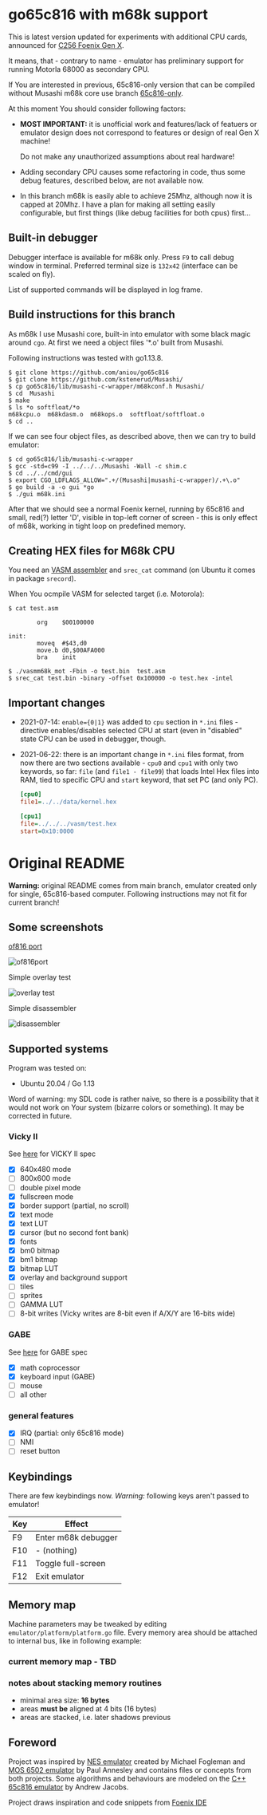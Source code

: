 # go65c816 with m68k support

This is latest version updated for experiments with additional 
CPU cards, announced for [C256 Foenix Gen X](https://c256foenix.com/). 

It means, that - contrary to name - emulator has preliminary support
for running Motorla 68000 as secondary CPU.

If You are interested in previous, 65c816-only version that can be
compiled without Musashi m68k core use branch [65c816-only](https://github.com/aniou/go65c816/tree/65c816-only).

At this moment You should consider following factors:

* **MOST IMPORTANT:** it is unofficial work and features/lack 
  of featuers or emulator design does not correspond to features 
  or design of real Gen X machine! 

  Do not make any unauthorized assumptions about real hardware!

* Adding secondary CPU causes some refactoring in code, thus
  some debug features, described below, are not available now.

* In this branch m68k is easily able to achieve 25Mhz, although now
  it is capped at 20Mhz. I have a plan for making all setting easily
  configurable, but first things (like debug facilities for both cpus)
  first...
  

## Built-in debugger

Debugger interface is available for m68k only. Press ``F9`` to call
debug window in terminal. Preferred terminal size is ``132x42`` 
(interface can be scaled on fly).

List of supported commands will be displayed in log frame.

## Build instructions for this branch

As m68k I use Musashi core, built-in into emulator with some black
magic around ``cgo``. At first we need a object files '*.o' built
from Musashi.

Following instructions was tested with go1.13.8.

```
$ git clone https://github.com/aniou/go65c816
$ git clone https://github.com/kstenerud/Musashi/
$ cp go65c816/lib/musashi-c-wrapper/m68kconf.h Musashi/
$ cd  Musashi
$ make
$ ls *o softfloat/*o
m68kcpu.o  m68kdasm.o  m68kops.o  softfloat/softfloat.o
$ cd ..
```

If we can see four object files, as described above, then we can
try to build emulator:

```
$ cd go65c816/lib/musashi-c-wrapper
$ gcc -std=c99 -I ../../../Musashi -Wall -c shim.c
$ cd ../../cmd/gui
$ export CGO_LDFLAGS_ALLOW=".+/(Musashi|musashi-c-wrapper)/.+\.o"
$ go build -a -o gui *go
$ ./gui m68k.ini
```

After that we should see a normal Foenix kernel, running by 65c816
and small, red(?) letter 'D', visible in top-left corner of screen -
this is only effect of m68k, working in tight loop on predefined
memory.

## Creating HEX files for M68k CPU

You need an [VASM assembler](http://sun.hasenbraten.de/vasm/) and
``srec_cat`` command (on Ubuntu it comes in package ``srecord``).

When You ocmpile VASM for selected target (i.e. Motorola):

```
$ cat test.asm

        org    $00100000

init:
        moveq  #$43,d0
        move.b d0,$00AFA000
        bra    init

$ ./vasmm68k_mot -Fbin -o test.bin  test.asm
$ srec_cat test.bin -binary -offset 0x100000 -o test.hex -intel
```

## Important changes

* 2021-07-14: ``enable={0|1}`` was added to ``cpu`` section in ``*.ini``
  files - directive enables/disables selected CPU at start (even in 
  "disabled" state CPU can be used in debugger, though.

* 2021-06-22: there is an important change in ``*.ini`` files format,
  from now there are two sections available - ``cpu0`` and ``cpu1``
  with only two keywords, so far: ``file`` (and ``file1 - file99``)
  that loads Intel Hex files into RAM, tied to specific CPU  and 
  ``start`` keyword, that set PC (and only PC).

  ```ini
  [cpu0]
  file1=../../data/kernel.hex

  [cpu1]
  file=../../../vasm/test.hex
  start=0x10:0000
  ```

# Original README

**Warning:** original README comes from main branch, emulator created
only for single, 65c816-based computer. Following instructions may not
fit for current branch!

## Some screenshots

[of816 port](https://github.com/aniou/of816/tree/C256/platforms/C256)

![of816port](images/of816.png)

Simple overlay test

![overlay test](images/graph5bm0.png)

Simple disassembler

![disassembler](images/disasm.png)

## Supported systems

Program was tested on:

* Ubuntu 20.04 / Go 1.13
 
Word of warning: my SDL code is rather naive, so there is a possibility that
it would not work on Your system (bizarre colors or something). It may be
corrected in future.

### Vicky II

See [here](https://wiki.c256foenix.com/index.php?title=VICKY_II) for VICKY II spec

- [x] 640x480 mode
- [ ] 800x600 mode
- [ ] double pixel mode
- [x] fullscreen mode
- [x] border support (partial, no scroll)
- [x] text mode 
- [x] text LUT
- [x] cursor (but no second font bank)
- [x] fonts
- [x] bm0 bitmap
- [x] bm1 bitmap
- [x] bitmap LUT
- [x] overlay and background support
- [ ] tiles
- [ ] sprites
- [ ] GAMMA LUT
- [ ] 8-bit writes (Vicky writes are 8-bit even if A/X/Y are 16-bits wide)

### GABE

See [here](https://wiki.c256foenix.com/index.php?title=GABE) for GABE spec

- [x] math coprocessor
- [x] keyboard input (GABE)
- [ ] mouse
- [ ] all other

### general features

- [x] IRQ (partial: only 65c816 mode)
- [ ] NMI
- [ ] reset button

## Keybindings

There are few keybindings now. 
*Warning:* following keys aren't passed to emulator!

|Key     |Effect
---------|---------------------------
F9       |Enter m68k debugger
F10      |- (nothing)
F11      |Toggle full-screen
F12      |Exit emulator

## Memory map

Machine parameters may be tweaked by editing `emulator/platform/platform.go` file. Every memory area should be attached to internal bus, like in following example:

### current memory map - TBD

### notes about stacking memory routines

 * minimal area size: **16 bytes**
 * areas **must be** aligned at 4 bits (16 bytes)
 * areas are stacked, i.e. later shadows previous 

## Foreword

Project was inspired by [NES emulator](https://github.com/fogleman/nes) created by Michael Fogleman and [MOS 6502 emulator](https://github.com/pda/go6502) by Paul Annesley and contains files or concepts from both projects. Some algorithms and behaviours are modeled on the [C++ 65c816 emulator](https://github.com/andrew-jacobs/emu816) by Andrew Jacobs.

Project draws inspiration and code snippets from [Foenix IDE](https://github.com/Trinity-11/FoenixIDE)

